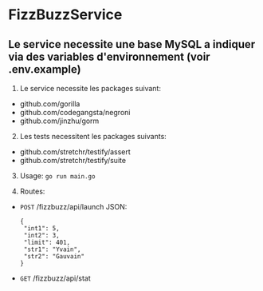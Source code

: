 
# FizzBuzzService

## Le service necessite une base MySQL a indiquer via des variables d'environnement (voir .env.example)

1. Le service necessite les packages suivant:
 - github.com/gorilla
 - github.com/codegangsta/negroni
 - github.com/jinzhu/gorm
  
 
2. Les tests necessitent les packages suivants:
 - github.com/stretchr/testify/assert
 - github.com/stretchr/testify/suite
  
  
3. Usage: 
```go run main.go```

4. Routes:
 - ```POST``` /fizzbuzz/api/launch
   JSON:
   ```
   {
    "int1": 5,
    "int2": 3,
    "limit": 401,
    "str1": "Yvain",
    "str2": "Gauvain"
   }
   ````
 - ```GET``` /fizzbuzz/api/stat
